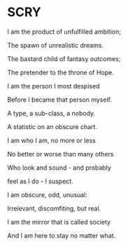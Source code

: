 # SCRY
I am the product of unfulfilled ambition;

The spawn of unrealistic dreams.

The bastard child of fantasy outcomes;

The pretender to the throne of Hope.

I am the person I most despised

Before I became that person myself.

A type, a sub-class, a nobody.

A statistic on an obscure chart.

I am who I am, no more or less

No better or worse than many others

Who look and sound - and probably

feel as I do - I suspect.

I am obscure, odd, unusual:

Irrelevant, discomfiting, but real.

I am the mirror that is called society

And I am here to stay no matter what.
